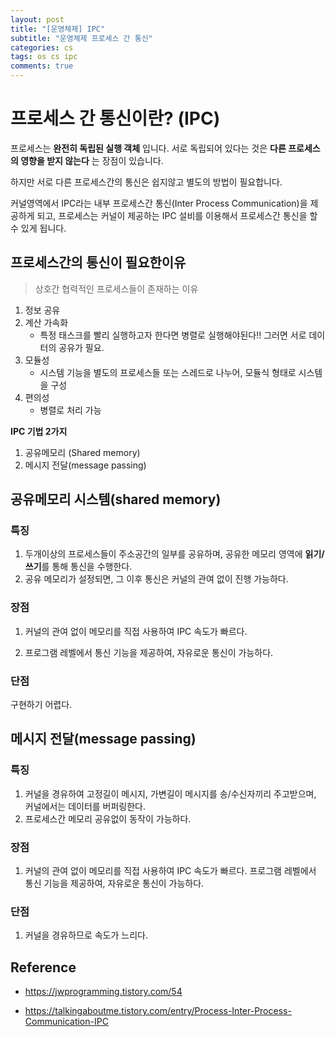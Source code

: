 ```yaml
---
layout: post
title: "[운영체제] IPC"
subtitle: "운영체제 프로세스 간 통신"
categories: cs
tags: os cs ipc
comments: true
---
```


# 프로세스 간 통신이란? (IPC)

프로세스는 **완전히 독립된 실행 객체** 입니다. 서로 독립되어 있다는 것은 **다른 프로세스의 영향을 받지 않는다** 는 장점이 있습니다.

하지만 서로 다른 프로세스간의 통신은 쉽지않고 별도의 방법이 필요합니다.

커널영역에서 IPC라는 내부 프로세스간 통신(Inter Process Communication)을 제공하게 되고, 프로세스는 커널이 제공하는 IPC 설비를 이용해서 프로세스간 통신을 할 수 있게 됩니다.



## 프로세스간의 통신이 필요한이유

>  상호간 협력적인 프로세스들이 존재하는 이유

1. 정보 공유 
2. 계산 가속화
   * 특정 태스크를 빨리 실행하고자 한다면 병렬로 실행해야된다!! 그러면 서로 데이터의 공유가 필요.
3. 모듈성
   * 시스템 기능을 별도의 프로세스들 또는 스레드로 나누어, 모듈식 형태로 시스템을 구성
4. 편의성
   * 병렬로 처리 가능



**IPC 기법 2가지**

1. 공유메모리 (Shared memory)
2. 메시지 전달(message passing)



## 공유메모리 시스템(shared memory)

### 특징

1. 두개이상의 프로세스들이 주소공간의 일부를 공유하며, 공유한 메모리 영역에 **읽기/쓰기**를 통해 통신을 수행한다.
2. 공유 메모리가 설정되면, 그 이후 통신은 커널의 관여 없이 진행 가능하다.

### 장점

1. 커널의 관여 없이 메모리를 직접 사용하여 IPC 속도가 빠르다. 

2. 프로그램 레벨에서 통신 기능을 제공하여, 자유로운 통신이 가능하다.

### 단점

구현하기 어렵다.



## 메시지 전달(message passing)

### 특징

1. 커널을 경유하여 고정길이 메시지, 가변길이 메시지를 송/수신자끼리 주고받으며, 커널에서는 데이터를 버퍼링한다. 
2. 프로세스간 메모리 공유없이 동작이 가능하다.

### 장점

1. 커널의 관여 없이 메모리를 직접 사용하여 IPC 속도가 빠르다. 프로그램 레벨에서 통신 기능을 제공하여, 자유로운 통신이 가능하다.

### 단점

1. 커널을 경유하므로 속도가 느리다. 









## Reference

* https://jwprogramming.tistory.com/54

* https://talkingaboutme.tistory.com/entry/Process-Inter-Process-Communication-IPC
